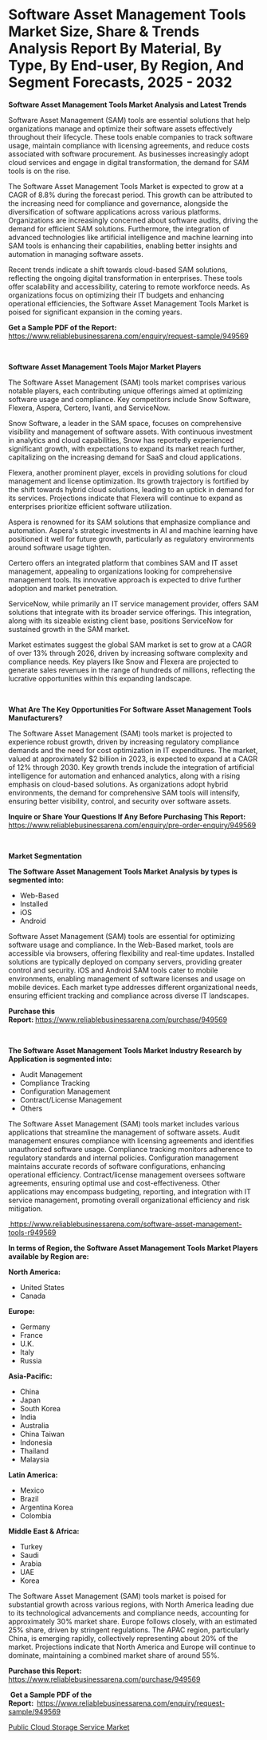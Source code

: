 <p><h1>Software Asset Management Tools Market Size, Share & Trends Analysis Report By Material, By Type, By End-user, By Region, And Segment Forecasts, 2025 - 2032</h1></p><p><strong>Software Asset Management Tools Market Analysis and Latest Trends</strong></p>
<p><p>Software Asset Management (SAM) tools are essential solutions that help organizations manage and optimize their software assets effectively throughout their lifecycle. These tools enable companies to track software usage, maintain compliance with licensing agreements, and reduce costs associated with software procurement. As businesses increasingly adopt cloud services and engage in digital transformation, the demand for SAM tools is on the rise.</p><p>The Software Asset Management Tools Market is expected to grow at a CAGR of 8.8% during the forecast period. This growth can be attributed to the increasing need for compliance and governance, alongside the diversification of software applications across various platforms. Organizations are increasingly concerned about software audits, driving the demand for efficient SAM solutions. Furthermore, the integration of advanced technologies like artificial intelligence and machine learning into SAM tools is enhancing their capabilities, enabling better insights and automation in managing software assets.</p><p>Recent trends indicate a shift towards cloud-based SAM solutions, reflecting the ongoing digital transformation in enterprises. These tools offer scalability and accessibility, catering to remote workforce needs. As organizations focus on optimizing their IT budgets and enhancing operational efficiencies, the Software Asset Management Tools Market is poised for significant expansion in the coming years.</p></p>
<p><strong>Get a Sample PDF of the Report:&nbsp;</strong> <a href="https://www.reliablebusinessarena.com/enquiry/request-sample/949569?utm_campaign=1891&utm_medium=2&utm_source=Github&utm_content=ia&utm_term=07032025&utm_id=software-asset-management-tools">https://www.reliablebusinessarena.com/enquiry/request-sample/949569</a></p>
<p>&nbsp;</p>
<p><strong>Software Asset Management Tools Major Market Players</strong></p>
<p><p>The Software Asset Management (SAM) tools market comprises various notable players, each contributing unique offerings aimed at optimizing software usage and compliance. Key competitors include Snow Software, Flexera, Aspera, Certero, Ivanti, and ServiceNow.</p><p>Snow Software, a leader in the SAM space, focuses on comprehensive visibility and management of software assets. With continuous investment in analytics and cloud capabilities, Snow has reportedly experienced significant growth, with expectations to expand its market reach further, capitalizing on the increasing demand for SaaS and cloud applications.</p><p>Flexera, another prominent player, excels in providing solutions for cloud management and license optimization. Its growth trajectory is fortified by the shift towards hybrid cloud solutions, leading to an uptick in demand for its services. Projections indicate that Flexera will continue to expand as enterprises prioritize efficient software utilization.</p><p>Aspera is renowned for its SAM solutions that emphasize compliance and automation. Aspera's strategic investments in AI and machine learning have positioned it well for future growth, particularly as regulatory environments around software usage tighten.</p><p>Certero offers an integrated platform that combines SAM and IT asset management, appealing to organizations looking for comprehensive management tools. Its innovative approach is expected to drive further adoption and market penetration.</p><p>ServiceNow, while primarily an IT service management provider, offers SAM solutions that integrate with its broader service offerings. This integration, along with its sizeable existing client base, positions ServiceNow for sustained growth in the SAM market.</p><p>Market estimates suggest the global SAM market is set to grow at a CAGR of over 13% through 2026, driven by increasing software complexity and compliance needs. Key players like Snow and Flexera are projected to generate sales revenues in the range of hundreds of millions, reflecting the lucrative opportunities within this expanding landscape.</p></p>
<p>&nbsp;</p>
<p><strong>What Are The Key Opportunities For Software Asset Management Tools Manufacturers?</strong></p>
<p><p>The Software Asset Management (SAM) tools market is projected to experience robust growth, driven by increasing regulatory compliance demands and the need for cost optimization in IT expenditures. The market, valued at approximately $2 billion in 2023, is expected to expand at a CAGR of 12% through 2030. Key growth trends include the integration of artificial intelligence for automation and enhanced analytics, along with a rising emphasis on cloud-based solutions. As organizations adopt hybrid environments, the demand for comprehensive SAM tools will intensify, ensuring better visibility, control, and security over software assets.</p></p>
<p><strong>Inquire or Share Your Questions If Any Before Purchasing This Report:</strong> <a href="https://www.reliablebusinessarena.com/enquiry/pre-order-enquiry/949569?utm_campaign=1891&utm_medium=2&utm_source=Github&utm_content=ia&utm_term=07032025&utm_id=software-asset-management-tools">https://www.reliablebusinessarena.com/enquiry/pre-order-enquiry/949569</a></p>
<p>&nbsp;</p>
<p><strong>Market Segmentation</strong></p>
<p><strong>The Software Asset Management Tools Market Analysis by types is segmented into:</strong></p>
<p><ul><li>Web-Based</li><li>Installed</li><li>iOS</li><li>Android</li></ul></p>
<p><p>Software Asset Management (SAM) tools are essential for optimizing software usage and compliance. In the Web-Based market, tools are accessible via browsers, offering flexibility and real-time updates. Installed solutions are typically deployed on company servers, providing greater control and security. iOS and Android SAM tools cater to mobile environments, enabling management of software licenses and usage on mobile devices. Each market type addresses different organizational needs, ensuring efficient tracking and compliance across diverse IT landscapes.</p></p>
<p><strong>Purchase this Report:&nbsp;</strong><a href="https://www.reliablebusinessarena.com/purchase/949569?utm_campaign=1891&utm_medium=2&utm_source=Github&utm_content=ia&utm_term=07032025&utm_id=software-asset-management-tools">https://www.reliablebusinessarena.com/purchase/949569</a></p>
<p>&nbsp;</p>
<p><strong>The Software Asset Management Tools Market Industry Research by Application is segmented into:</strong></p>
<p><ul><li>Audit Management</li><li>Compliance Tracking</li><li>Configuration Management</li><li>Contract/License Management</li><li>Others</li></ul></p>
<p><p>The Software Asset Management (SAM) tools market includes various applications that streamline the management of software assets. Audit management ensures compliance with licensing agreements and identifies unauthorized software usage. Compliance tracking monitors adherence to regulatory standards and internal policies. Configuration management maintains accurate records of software configurations, enhancing operational efficiency. Contract/license management oversees software agreements, ensuring optimal use and cost-effectiveness. Other applications may encompass budgeting, reporting, and integration with IT service management, promoting overall organizational efficiency and risk mitigation.</p></p>
<p><a href="https://www.reliablebusinessarena.com/software-asset-management-tools-r949569?utm_campaign=1891&utm_medium=2&utm_source=Github&utm_content=ia&utm_term=07032025&utm_id=software-asset-management-tools">&nbsp;https://www.reliablebusinessarena.com/software-asset-management-tools-r949569</a></p>
<p><strong>In terms of Region, the Software Asset Management Tools Market Players available by Region are:</strong></p>
<p>
    <p> <strong> North America: </strong>
        <ul>
            <li>United States</li>
            <li>Canada</li>
        </ul>
        </p> 
    <p> <strong> Europe: </strong>
        <ul>
            <li>Germany</li>
            <li>France</li>
            <li>U.K.</li>
            <li>Italy</li>
            <li>Russia</li>
        </ul>
        </p> 
    <p> <strong> Asia-Pacific: </strong>
        <ul>
            <li>China</li>
            <li>Japan</li>
            <li>South Korea</li>
            <li>India</li>
            <li>Australia</li>
            <li>China Taiwan</li>
            <li>Indonesia</li>
            <li>Thailand</li>
            <li>Malaysia</li>
        </ul>
        </p> 
    <p> <strong> Latin America: </strong>
        <ul>
            <li>Mexico</li>
            <li>Brazil</li>
            <li>Argentina Korea</li>
            <li>Colombia</li>
        </ul>
        </p> 
    <p> <strong> Middle East & Africa: </strong>
        <ul>
            <li>Turkey</li>
            <li>Saudi</li>
            <li>Arabia</li>
            <li>UAE</li>
            <li>Korea</li>
        </ul>
    </p>
    </p>
<p><p>The Software Asset Management (SAM) tools market is poised for substantial growth across various regions, with North America leading due to its technological advancements and compliance needs, accounting for approximately 30% market share. Europe follows closely, with an estimated 25% share, driven by stringent regulations. The APAC region, particularly China, is emerging rapidly, collectively representing about 20% of the market. Projections indicate that North America and Europe will continue to dominate, maintaining a combined market share of around 55%.</p></p>
<p><strong>Purchase this Report: </strong><a href="https://www.reliablebusinessarena.com/purchase/949569?utm_campaign=1891&utm_medium=2&utm_source=Github&utm_content=ia&utm_term=07032025&utm_id=software-asset-management-tools">https://www.reliablebusinessarena.com/purchase/949569</a></p>
<p>&nbsp;<strong>Get a Sample PDF of the Report:&nbsp;&nbsp;</strong><a href="https://www.reliablebusinessarena.com/enquiry/request-sample/949569?utm_campaign=1891&utm_medium=2&utm_source=Github&utm_content=ia&utm_term=07032025&utm_id=software-asset-management-tools">https://www.reliablebusinessarena.com/enquiry/request-sample/949569</a></p>
<p><strong></strong></p>
<p><p><a href="https://github.com/Krish2023na/Market-Research-Report-List-7/blob/main/public-cloud-storage-service-market.md?utm_campaign=1891&utm_medium=2&utm_source=Github&utm_content=ia&utm_term=07032025&utm_id=software-asset-management-tools">Public Cloud Storage Service Market</a></p></p>
